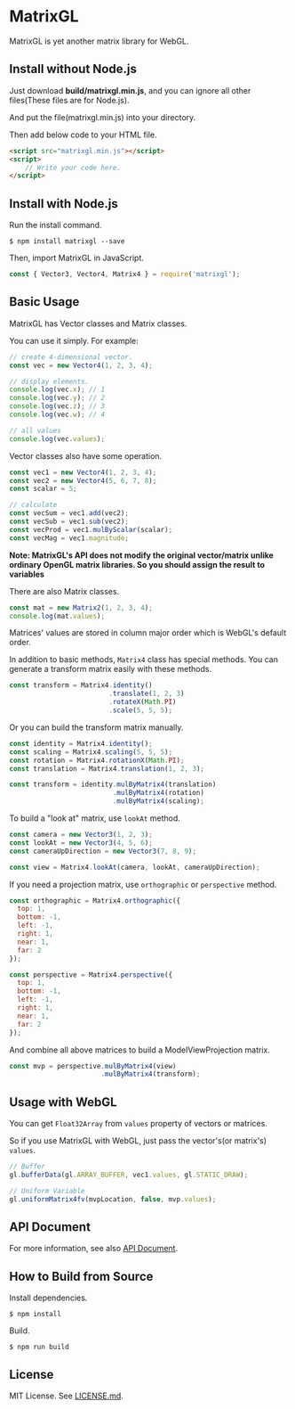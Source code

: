 # MatrixGL

MatrixGL is yet another matrix library for WebGL.

## Install without Node.js

Just download **build/matrixgl.min.js**, and you can ignore all other files(These files are for Node.js).

And put the file(matrixgl.min.js) into your directory.
 
Then add below code to your HTML file.

```html
<script src="matrixgl.min.js"></script>
<script>
    // Write your code here.
</script>
```

## Install with Node.js

Run the install command.

```
$ npm install matrixgl --save
```

Then, import MatrixGL in JavaScript.

```javascript
const { Vector3, Vector4, Matrix4 } = require('matrixgl');
```

## Basic Usage

MatrixGL has Vector classes and Matrix classes.

You can use it simply. For example:

```javascript
// create 4-dimensional vector.
const vec = new Vector4(1, 2, 3, 4);

// display elements.
console.log(vec.x); // 1
console.log(vec.y); // 2
console.log(vec.z); // 3
console.log(vec.w); // 4

// all values
console.log(vec.values);
```

Vector classes also have some operation.

```javascript
const vec1 = new Vector4(1, 2, 3, 4);
const vec2 = new Vector4(5, 6, 7, 8);
const scalar = 5;

// calculate
const vecSum = vec1.add(vec2);
const vecSub = vec1.sub(vec2);
const vecProd = vec1.mulByScalar(scalar);
const vecMag = vec1.magnitude;
``` 

**Note: MatrixGL's API does not modify the original vector/matrix unlike ordinary OpenGL matrix libraries. So you should assign the result to variables**

There are also Matrix classes.

```javascript
const mat = new Matrix2(1, 2, 3, 4);
console.log(mat.values);
```

Matrices' values are stored in column major order which is WebGL's default order.

In addition to basic methods, `Matrix4` class has special methods. You can generate a transform matrix easily with these methods.

```javascript
const transform = Matrix4.identity()
                         .translate(1, 2, 3)
                         .rotateX(Math.PI)
                         .scale(5, 5, 5);
```

Or you can build the transform matrix manually.

```javascript
const identity = Matrix4.identity();
const scaling = Matrix4.scaling(5, 5, 5);
const rotation = Matrix4.rotationX(Math.PI);
const translation = Matrix4.translation(1, 2, 3);

const transform = identity.mulByMatrix4(translation)
                          .mulByMatrix4(rotation)
                          .mulByMatrix4(scaling);
```

To build a "look at" matrix, use `lookAt` method.

```javascript
const camera = new Vector3(1, 2, 3);
const lookAt = new Vector3(4, 5, 6);
const cameraUpDirection = new Vector3(7, 8, 9);

const view = Matrix4.lookAt(camera, lookAt, cameraUpDirection);
```

If you need a projection matrix, use `orthographic` or `perspective` method.

```javascript
const orthographic = Matrix4.orthographic({
  top: 1,
  bottom: -1,
  left: -1,
  right: 1,
  near: 1,
  far: 2
});

const perspective = Matrix4.perspective({
  top: 1,
  bottom: -1,
  left: -1,
  right: 1,
  near: 1,
  far: 2
});
```

And combine all above matrices to build a ModelViewProjection matrix.

```javascript
const mvp = perspective.mulByMatrix4(view)
                       .mulByMatrix4(transform);
```

## Usage with WebGL

You can get `Float32Array` from `values` property of vectors or matrices.

So if you use MatrixGL with WebGL, just pass the vector's(or matrix's) `values`. 

```javascript
// Buffer
gl.bufferData(gl.ARRAY_BUFFER, vec1.values, gl.STATIC_DRAW);

// Uniform Variable
gl.uniformMatrix4fv(mvpLocation, false, mvp.values);
```

## API Document

For more information, see also [API Document](https://kotofurumiya.github.io/matrixgl).

## How to Build from Source

Install dependencies.

```
$ npm install
```

Build.

```
$ npm run build
```

## License

MIT License. See [LICENSE.md](https://github.com/kotofurumiya/matrixgl/blob/master/LICENSE.md).